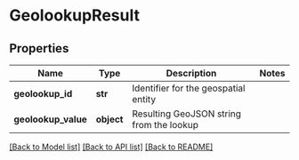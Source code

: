# GeolookupResult

## Properties
Name | Type | Description | Notes
------------ | ------------- | ------------- | -------------
**geolookup_id** | **str** | Identifier for the geospatial entity | 
**geolookup_value** | **object** | Resulting GeoJSON string from the lookup | 

[[Back to Model list]](../README.md#documentation-for-models) [[Back to API list]](../README.md#documentation-for-api-endpoints) [[Back to README]](../README.md)


